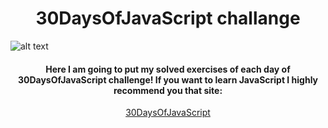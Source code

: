 <center></center>

<div align="center"><h1>30DaysOfJavaScript challange</h1></div>

![alt text](https://res.cloudinary.com/practicaldev/image/fetch/s--v32CR_fp--/c_imagga_scale,f_auto,fl_progressive,h_900,q_auto,w_1600/https://thepracticaldev.s3.amazonaws.com/i/vev6eo0v16an8fz36bw5.png)

<div align="center"><h4>Here I am going to put my solved exercises of each day of 30DaysOfJavaScript challenge! If you want to learn JavaScript I highly recommend you that site:</h4></div>

<div align="center"><a href="https://github.com/Asabeneh/30-Days-Of-JavaScript" target="blank">30DaysOfJavaScript</a></div>
